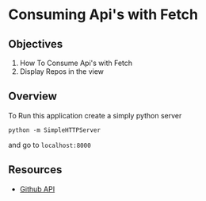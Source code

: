 # Consuming Api's with Fetch

## Objectives

1. How To Consume Api's with Fetch
2. Display Repos in the view

## Overview

To Run this application create a simply python server

```
python -m SimpleHTTPServer
```

and go to `localhost:8000`

## Resources

- [Github API](https://developer.github.com/v3/repos/)
